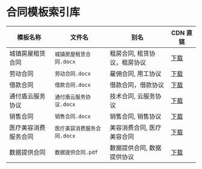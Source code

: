 # 合同模板索引库

| 模板名称          | 文件名                     | 别名                       | CDN 直链                                                                 |
|-------------------|----------------------------|----------------------------|--------------------------------------------------------------------------|
| 城镇房屋租赁合同    | `城镇房屋租赁合同.docx` | 租房合同, 租赁协议，租房协议      | [下载](https://cdn.jsdelivr.net/gh/yourname/contract-templates@main/templates/房屋租赁合同模板_v1.2.docx) |
| 劳动合同           | `劳动合同.docx`         | 雇佣合同, 用工协议            | [下载](https://cdn.jsdelivr.net/gh/yourname/contract-templates@main/templates/劳动合同模板_v2.0.docx)     |
| 借款合同           | `借款合同.docx`         | 借款合同，借款协议            | [下载](https://cdn.jsdelivr.net/gh/yourname/contract-templates@main/templates/NDA保密协议模板.pdf)       |
| 通付盾云服务协议    | `通付盾云服务协议.docx` | 技术合同, 云服务协议          | [下载](https://cdn.jsdelivr.net/gh/yourname/contract-templates@main/templates/技术服务合同模板_v3.1.docx) |
| 销售合同            | `销售合同.docx`        | 销售合同, 销售协议            | [下载](https://cdn.jsdelivr.net/gh/yourname/contract-templates@main/templates/股权转让协议模板_v1.3.docx) |
| 医疗美容消费服务合同 | `医疗美容消费服务合同.docx`     | 美容消费合同, 医疗美容合同     | [下载](https://cdn.jsdelivr.net/gh/yourname/contract-templates@main/templates/购销合同模板_v2.2.docx)     |
| 数据提供合同  | `数据提供合同.pdf` | 数据提供合同, 数据提供协议         | [下载](https://cdn.jsdelivr.net/gh/yourname/contract-templates@main/templates/建设工程施工合同模板_v4.0.docx) |
